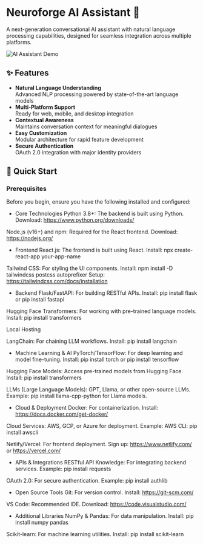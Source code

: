 # Neuroforge AI Assistant 🤖

A next-generation conversational AI assistant with natural language processing capabilities, designed for seamless integration across multiple platforms.

![AI Assistant Demo](https://drive.google.com/file/d/1dkV2i4c-XljY93wuIog4j-WuEGR2l9fv/view?usp=sharing) <!-- Replace with actual thing -->

## ✨ Features

- **Natural Language Understanding**  
  Advanced NLP processing powered by state-of-the-art language models
- **Multi-Platform Support**  
  Ready for web, mobile, and desktop integration
- **Contextual Awareness**  
  Maintains conversation context for meaningful dialogues
- **Easy Customization**  
  Modular architecture for rapid feature development
- **Secure Authentication**  
  OAuth 2.0 integration with major identity providers

## 🚀 Quick Start

### Prerequisites
Before you begin, ensure you have the following installed and configured:

- Core Technologies
Python 3.8+: The backend is built using Python.
Download: https://www.python.org/downloads/

Node.js (v16+) and npm: Required for the React frontend.
Download: https://nodejs.org/

- Frontend
React.js: The frontend is built using React.
Install: npx create-react-app your-app-name

Tailwind CSS: For styling the UI components.
Install: npm install -D tailwindcss postcss autoprefixer
Setup: https://tailwindcss.com/docs/installation

- Backend
Flask/FastAPI: For building RESTful APIs.
Install: pip install flask or pip install fastapi

Hugging Face Transformers: For working with pre-trained language models.
Install: pip install transformers

Local Hosting

LangChain: For chaining LLM workflows.
Install: pip install langchain

- Machine Learning & AI
PyTorch/TensorFlow: For deep learning and model fine-tuning.
Install: pip install torch or pip install tensorflow

Hugging Face Models: Access pre-trained models from Hugging Face.
Install: pip install transformers

LLMs (Large Language Models): GPT, Llama, or other open-source LLMs.
Example: pip install llama-cpp-python for Llama models.

- Cloud & Deployment
Docker: For containerization.
Install: https://docs.docker.com/get-docker/

Cloud Services: AWS, GCP, or Azure for deployment.
Example: AWS CLI: pip install awscli

Netlify/Vercel: For frontend deployment.
Sign up: https://www.netlify.com/ or https://vercel.com/

- APIs & Integrations
RESTful API Knowledge: For integrating backend services.
Example: pip install requests

OAuth 2.0: For secure authentication.
Example: pip install authlib

- Open Source Tools
Git: For version control.
Install: https://git-scm.com/

VS Code: Recommended IDE.
Download: https://code.visualstudio.com/

- Additional Libraries
NumPy & Pandas: For data manipulation.
Install: pip install numpy pandas

Scikit-learn: For machine learning utilities.
Install: pip install scikit-learn
